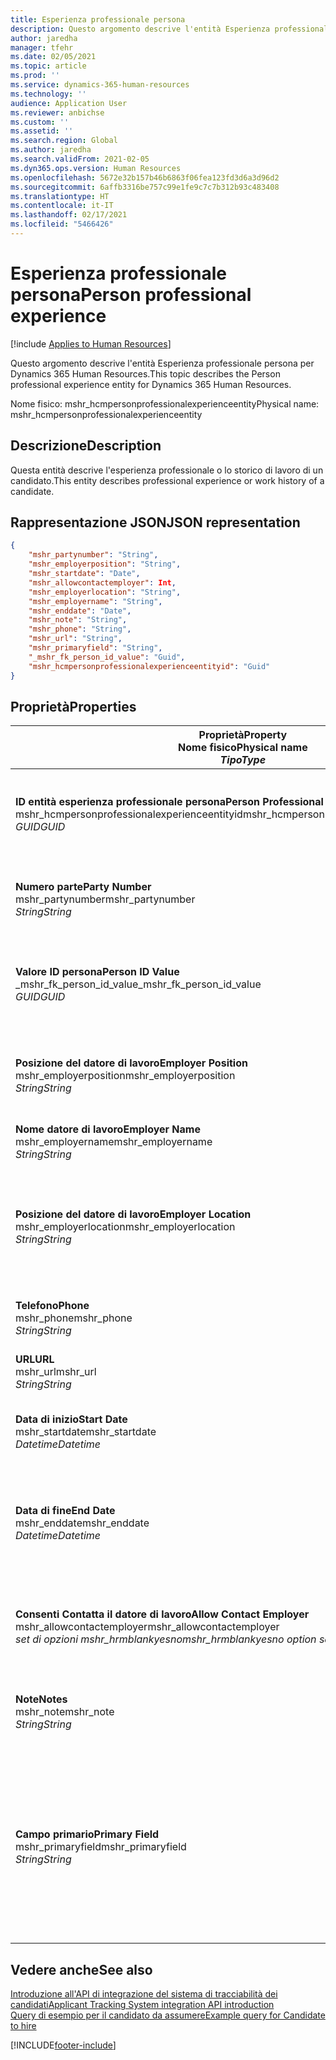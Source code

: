 ```yaml
---
title: Esperienza professionale persona
description: Questo argomento descrive l'entità Esperienza professionale persona per Dynamics 365 Human Resources.
author: jaredha
manager: tfehr
ms.date: 02/05/2021
ms.topic: article
ms.prod: ''
ms.service: dynamics-365-human-resources
ms.technology: ''
audience: Application User
ms.reviewer: anbichse
ms.custom: ''
ms.assetid: ''
ms.search.region: Global
ms.author: jaredha
ms.search.validFrom: 2021-02-05
ms.dyn365.ops.version: Human Resources
ms.openlocfilehash: 5672e32b157b46b6863f06fea123fd3d6a3d96d2
ms.sourcegitcommit: 6affb3316be757c99e1fe9c7c7b312b93c483408
ms.translationtype: HT
ms.contentlocale: it-IT
ms.lasthandoff: 02/17/2021
ms.locfileid: "5466426"
---
```

# <a name="person-professional-experience"></a><span data-ttu-id="9809a-103">Esperienza professionale persona</span><span class="sxs-lookup"><span data-stu-id="9809a-103">Person professional experience</span></span>

[!include [Applies to Human Resources](../includes/applies-to-hr.md)]

<span data-ttu-id="9809a-104">Questo argomento descrive l'entità Esperienza professionale persona per Dynamics 365 Human Resources.</span><span class="sxs-lookup"><span data-stu-id="9809a-104">This topic describes the Person professional experience entity for Dynamics 365 Human Resources.</span></span>

<span data-ttu-id="9809a-105">Nome fisico: mshr_hcmpersonprofessionalexperienceentity</span><span class="sxs-lookup"><span data-stu-id="9809a-105">Physical name: mshr_hcmpersonprofessionalexperienceentity</span></span>

## <a name="description"></a><span data-ttu-id="9809a-106">Descrizione</span><span class="sxs-lookup"><span data-stu-id="9809a-106">Description</span></span>

<span data-ttu-id="9809a-107">Questa entità descrive l'esperienza professionale o lo storico di lavoro di un candidato.</span><span class="sxs-lookup"><span data-stu-id="9809a-107">This entity describes professional experience or work history of a candidate.</span></span>

## <a name="json-representation"></a><span data-ttu-id="9809a-108">Rappresentazione JSON</span><span class="sxs-lookup"><span data-stu-id="9809a-108">JSON representation</span></span>

```json
{
    "mshr_partynumber": "String",
    "mshr_employerposition": "String",
    "mshr_startdate": "Date",
    "mshr_allowcontactemployer": Int,
    "mshr_employerlocation": "String",
    "mshr_employername": "String",
    "mshr_enddate": "Date",
    "mshr_note": "String",
    "mshr_phone": "String",
    "mshr_url": "String",
    "mshr_primaryfield": "String",
    "_mshr_fk_person_id_value": "Guid",
    "mshr_hcmpersonprofessionalexperienceentityid": "Guid"
}
```

## <a name="properties"></a><span data-ttu-id="9809a-109">Proprietà</span><span class="sxs-lookup"><span data-stu-id="9809a-109">Properties</span></span>

| <span data-ttu-id="9809a-110">Proprietà</span><span class="sxs-lookup"><span data-stu-id="9809a-110">Property</span></span><br><span data-ttu-id="9809a-111">**Nome fisico**</span><span class="sxs-lookup"><span data-stu-id="9809a-111">**Physical name**</span></span><br><span data-ttu-id="9809a-112">**_Tipo_**</span><span class="sxs-lookup"><span data-stu-id="9809a-112">**_Type_**</span></span> | <span data-ttu-id="9809a-113">Utilizza</span><span class="sxs-lookup"><span data-stu-id="9809a-113">Use</span></span> | <span data-ttu-id="9809a-114">Descrizione</span><span class="sxs-lookup"><span data-stu-id="9809a-114">Description</span></span> |
| --- | --- | --- |
| <span data-ttu-id="9809a-115">**ID entità esperienza professionale persona**</span><span class="sxs-lookup"><span data-stu-id="9809a-115">**Person Professional Experience Entity ID**</span></span><br><span data-ttu-id="9809a-116">mshr_hcmpersonprofessionalexperienceentityid</span><span class="sxs-lookup"><span data-stu-id="9809a-116">mshr_hcmpersonprofessionalexperienceentityid</span></span><br><span data-ttu-id="9809a-117">*GUID*</span><span class="sxs-lookup"><span data-stu-id="9809a-117">*GUID*</span></span> | <span data-ttu-id="9809a-118">Sola lettura</span><span class="sxs-lookup"><span data-stu-id="9809a-118">Read-only</span></span><br><span data-ttu-id="9809a-119">Richiesto</span><span class="sxs-lookup"><span data-stu-id="9809a-119">Required</span></span> | <span data-ttu-id="9809a-120">Identificatore univoco generato dal sistema per il record dell'entità.</span><span class="sxs-lookup"><span data-stu-id="9809a-120">System-generated unique identifier for the entity record.</span></span> |
| <span data-ttu-id="9809a-121">**Numero parte**</span><span class="sxs-lookup"><span data-stu-id="9809a-121">**Party Number**</span></span><br><span data-ttu-id="9809a-122">mshr_partynumber</span><span class="sxs-lookup"><span data-stu-id="9809a-122">mshr_partynumber</span></span><br><span data-ttu-id="9809a-123">*String*</span><span class="sxs-lookup"><span data-stu-id="9809a-123">*String*</span></span> | <span data-ttu-id="9809a-124">Lettura/scrittura</span><span class="sxs-lookup"><span data-stu-id="9809a-124">Read/write</span></span><br><span data-ttu-id="9809a-125">Richiesto</span><span class="sxs-lookup"><span data-stu-id="9809a-125">Required</span></span> | <span data-ttu-id="9809a-126">Identificatore univoco del record della persona per il candidato.</span><span class="sxs-lookup"><span data-stu-id="9809a-126">Unique identifier of the person record for the candidate.</span></span> |
| <span data-ttu-id="9809a-127">**Valore ID persona**</span><span class="sxs-lookup"><span data-stu-id="9809a-127">**Person ID Value**</span></span><br><span data-ttu-id="9809a-128">_mshr_fk_person_id_value</span><span class="sxs-lookup"><span data-stu-id="9809a-128">_mshr_fk_person_id_value</span></span><br><span data-ttu-id="9809a-129">*GUID*</span><span class="sxs-lookup"><span data-stu-id="9809a-129">*GUID*</span></span> | <span data-ttu-id="9809a-130">Sola lettura</span><span class="sxs-lookup"><span data-stu-id="9809a-130">Read-only</span></span><br><span data-ttu-id="9809a-131">Richiesto</span><span class="sxs-lookup"><span data-stu-id="9809a-131">Required</span></span><br><span data-ttu-id="9809a-132">Chiave esterna: mshr_dirpersonentityid di mshr_dirpersonentity</span><span class="sxs-lookup"><span data-stu-id="9809a-132">Foreign key: mshr_dirpersonentityid of mshr_dirpersonentity</span></span> | <span data-ttu-id="9809a-133">Identificatore univoco generato dal sistema per il record dell'entità della persona.</span><span class="sxs-lookup"><span data-stu-id="9809a-133">System-generated unique identifier of the person entity record.</span></span> |
| <span data-ttu-id="9809a-134">**Posizione del datore di lavoro**</span><span class="sxs-lookup"><span data-stu-id="9809a-134">**Employer Position**</span></span><br><span data-ttu-id="9809a-135">mshr_employerposition</span><span class="sxs-lookup"><span data-stu-id="9809a-135">mshr_employerposition</span></span><br><span data-ttu-id="9809a-136">*String*</span><span class="sxs-lookup"><span data-stu-id="9809a-136">*String*</span></span> | <span data-ttu-id="9809a-137">Lettura/scrittura</span><span class="sxs-lookup"><span data-stu-id="9809a-137">Read/write</span></span><br><span data-ttu-id="9809a-138">Richiesto</span><span class="sxs-lookup"><span data-stu-id="9809a-138">Required</span></span> | <span data-ttu-id="9809a-139">Il titolo della posizione ricoperta dal candidato durante l'assunzione.</span><span class="sxs-lookup"><span data-stu-id="9809a-139">The position title held by the candidate while under employment.</span></span> |
| <span data-ttu-id="9809a-140">**Nome datore di lavoro**</span><span class="sxs-lookup"><span data-stu-id="9809a-140">**Employer Name**</span></span><br><span data-ttu-id="9809a-141">mshr_employername</span><span class="sxs-lookup"><span data-stu-id="9809a-141">mshr_employername</span></span><br><span data-ttu-id="9809a-142">*String*</span><span class="sxs-lookup"><span data-stu-id="9809a-142">*String*</span></span> | <span data-ttu-id="9809a-143">Lettura/scrittura</span><span class="sxs-lookup"><span data-stu-id="9809a-143">Read/write</span></span><br><span data-ttu-id="9809a-144">Richiesto</span><span class="sxs-lookup"><span data-stu-id="9809a-144">Required</span></span> | <span data-ttu-id="9809a-145">Il nome del datore di lavoro.</span><span class="sxs-lookup"><span data-stu-id="9809a-145">The name of the employer.</span></span> |
| <span data-ttu-id="9809a-146">**Posizione del datore di lavoro**</span><span class="sxs-lookup"><span data-stu-id="9809a-146">**Employer Location**</span></span><br><span data-ttu-id="9809a-147">mshr_employerlocation</span><span class="sxs-lookup"><span data-stu-id="9809a-147">mshr_employerlocation</span></span><br><span data-ttu-id="9809a-148">*String*</span><span class="sxs-lookup"><span data-stu-id="9809a-148">*String*</span></span> | <span data-ttu-id="9809a-149">Lettura/scrittura</span><span class="sxs-lookup"><span data-stu-id="9809a-149">Read/write</span></span><br><span data-ttu-id="9809a-150">Facoltativo</span><span class="sxs-lookup"><span data-stu-id="9809a-150">Optional</span></span> | <span data-ttu-id="9809a-151">L'ubicazione del datore di lavoro.</span><span class="sxs-lookup"><span data-stu-id="9809a-151">The employer’s location.</span></span> <span data-ttu-id="9809a-152">Lunghezza massima: 60.</span><span class="sxs-lookup"><span data-stu-id="9809a-152">Max length: 60.</span></span> <span data-ttu-id="9809a-153">Nessun formato specifico definito o richiesto.</span><span class="sxs-lookup"><span data-stu-id="9809a-153">No specific format defined or required.</span></span> |
| <span data-ttu-id="9809a-154">**Telefono**</span><span class="sxs-lookup"><span data-stu-id="9809a-154">**Phone**</span></span><br><span data-ttu-id="9809a-155">mshr_phone</span><span class="sxs-lookup"><span data-stu-id="9809a-155">mshr_phone</span></span><br><span data-ttu-id="9809a-156">*String*</span><span class="sxs-lookup"><span data-stu-id="9809a-156">*String*</span></span> | <span data-ttu-id="9809a-157">Lettura/scrittura</span><span class="sxs-lookup"><span data-stu-id="9809a-157">Read/write</span></span><br><span data-ttu-id="9809a-158">Facoltativo</span><span class="sxs-lookup"><span data-stu-id="9809a-158">Optional</span></span> | <span data-ttu-id="9809a-159">Il numero di telefono del datore di lavoro.</span><span class="sxs-lookup"><span data-stu-id="9809a-159">The employer’s phone number.</span></span> |
| <span data-ttu-id="9809a-160">**URL**</span><span class="sxs-lookup"><span data-stu-id="9809a-160">**URL**</span></span><br><span data-ttu-id="9809a-161">mshr_url</span><span class="sxs-lookup"><span data-stu-id="9809a-161">mshr_url</span></span><br><span data-ttu-id="9809a-162">*String*</span><span class="sxs-lookup"><span data-stu-id="9809a-162">*String*</span></span> | <span data-ttu-id="9809a-163">Lettura/scrittura</span><span class="sxs-lookup"><span data-stu-id="9809a-163">Read/write</span></span><br><span data-ttu-id="9809a-164">Facoltativo</span><span class="sxs-lookup"><span data-stu-id="9809a-164">Optional</span></span> | <span data-ttu-id="9809a-165">L'URL del sito Web del datore di lavoro.</span><span class="sxs-lookup"><span data-stu-id="9809a-165">The URL of the employer’s website.</span></span> |
| <span data-ttu-id="9809a-166">**Data di inizio**</span><span class="sxs-lookup"><span data-stu-id="9809a-166">**Start Date**</span></span><br><span data-ttu-id="9809a-167">mshr_startdate</span><span class="sxs-lookup"><span data-stu-id="9809a-167">mshr_startdate</span></span><br><span data-ttu-id="9809a-168">*Datetime*</span><span class="sxs-lookup"><span data-stu-id="9809a-168">*Datetime*</span></span> | <span data-ttu-id="9809a-169">Lettura/scrittura</span><span class="sxs-lookup"><span data-stu-id="9809a-169">Read/write</span></span><br><span data-ttu-id="9809a-170">Richiesto</span><span class="sxs-lookup"><span data-stu-id="9809a-170">Required</span></span> | <span data-ttu-id="9809a-171">La data di inizio dell'impiego del candidato.</span><span class="sxs-lookup"><span data-stu-id="9809a-171">The start date of the candidate’s employment.</span></span> |
| <span data-ttu-id="9809a-172">**Data di fine**</span><span class="sxs-lookup"><span data-stu-id="9809a-172">**End Date**</span></span><br><span data-ttu-id="9809a-173">mshr_enddate</span><span class="sxs-lookup"><span data-stu-id="9809a-173">mshr_enddate</span></span><br><span data-ttu-id="9809a-174">*Datetime*</span><span class="sxs-lookup"><span data-stu-id="9809a-174">*Datetime*</span></span> | <span data-ttu-id="9809a-175">Lettura/scrittura</span><span class="sxs-lookup"><span data-stu-id="9809a-175">Read/write</span></span><br><span data-ttu-id="9809a-176">Facoltativo</span><span class="sxs-lookup"><span data-stu-id="9809a-176">Optional</span></span> | <span data-ttu-id="9809a-177">La data di fine del rapporto di lavoro del candidato o null se il candidato è ancora impiegato qui.</span><span class="sxs-lookup"><span data-stu-id="9809a-177">The end date of the candidate’s employment, or null if the candidate is still employed here.</span></span> |
| <span data-ttu-id="9809a-178">**Consenti Contatta il datore di lavoro**</span><span class="sxs-lookup"><span data-stu-id="9809a-178">**Allow Contact Employer**</span></span><br><span data-ttu-id="9809a-179">mshr_allowcontactemployer</span><span class="sxs-lookup"><span data-stu-id="9809a-179">mshr_allowcontactemployer</span></span><br><span data-ttu-id="9809a-180">*set di opzioni mshr_hrmblankyesno*</span><span class="sxs-lookup"><span data-stu-id="9809a-180">*mshr_hrmblankyesno option set*</span></span> | <span data-ttu-id="9809a-181">Lettura/scrittura</span><span class="sxs-lookup"><span data-stu-id="9809a-181">Read/write</span></span><br><span data-ttu-id="9809a-182">Facoltativo</span><span class="sxs-lookup"><span data-stu-id="9809a-182">Optional</span></span> | <span data-ttu-id="9809a-183">Indica se il candidato consente di contattare il precedente datore di lavoro.</span><span class="sxs-lookup"><span data-stu-id="9809a-183">Signifies whether the candidate allows contacting the previous employer.</span></span> |
| <span data-ttu-id="9809a-184">**Note**</span><span class="sxs-lookup"><span data-stu-id="9809a-184">**Notes**</span></span><br><span data-ttu-id="9809a-185">mshr_note</span><span class="sxs-lookup"><span data-stu-id="9809a-185">mshr_note</span></span><br><span data-ttu-id="9809a-186">*String*</span><span class="sxs-lookup"><span data-stu-id="9809a-186">*String*</span></span> | <span data-ttu-id="9809a-187">Lettura/scrittura</span><span class="sxs-lookup"><span data-stu-id="9809a-187">Read/write</span></span><br><span data-ttu-id="9809a-188">Facoltativo</span><span class="sxs-lookup"><span data-stu-id="9809a-188">Optional</span></span> | <span data-ttu-id="9809a-189">Note per l'utilizzo da parte del reclutatore o del responsabile delle assunzioni.</span><span class="sxs-lookup"><span data-stu-id="9809a-189">Notes for use by the recruiter or hiring manager.</span></span> |
| <span data-ttu-id="9809a-190">**Campo primario**</span><span class="sxs-lookup"><span data-stu-id="9809a-190">**Primary Field**</span></span><br><span data-ttu-id="9809a-191">mshr_primaryfield</span><span class="sxs-lookup"><span data-stu-id="9809a-191">mshr_primaryfield</span></span><br><span data-ttu-id="9809a-192">*String*</span><span class="sxs-lookup"><span data-stu-id="9809a-192">*String*</span></span> | <span data-ttu-id="9809a-193">Sola lettura</span><span class="sxs-lookup"><span data-stu-id="9809a-193">Read-only</span></span><br><span data-ttu-id="9809a-194">Richiesto</span><span class="sxs-lookup"><span data-stu-id="9809a-194">Required</span></span> | <span data-ttu-id="9809a-195">Campo utilizzato come un identificatore principale del record dell'entità.</span><span class="sxs-lookup"><span data-stu-id="9809a-195">Field used as a primary identifier of the entity record.</span></span> <span data-ttu-id="9809a-196">Combinazione di numero del partito, data di inizio, posizione del datore di lavoro e nome del datore di lavoro.</span><span class="sxs-lookup"><span data-stu-id="9809a-196">Combination of party number, start date, employer position, and employer name.</span></span> |

## <a name="see-also"></a><span data-ttu-id="9809a-197">Vedere anche</span><span class="sxs-lookup"><span data-stu-id="9809a-197">See also</span></span>

[<span data-ttu-id="9809a-198">Introduzione all'API di integrazione del sistema di tracciabilità dei candidati</span><span class="sxs-lookup"><span data-stu-id="9809a-198">Applicant Tracking System integration API introduction</span></span>](hr-admin-integration-ats-api-introduction.md)<br>
[<span data-ttu-id="9809a-199">Query di esempio per il candidato da assumere</span><span class="sxs-lookup"><span data-stu-id="9809a-199">Example query for Candidate to hire</span></span>](hr-admin-integration-ats-api-candidate-to-hire-example-query.md)



[!INCLUDE[footer-include](../includes/footer-banner.md)]
